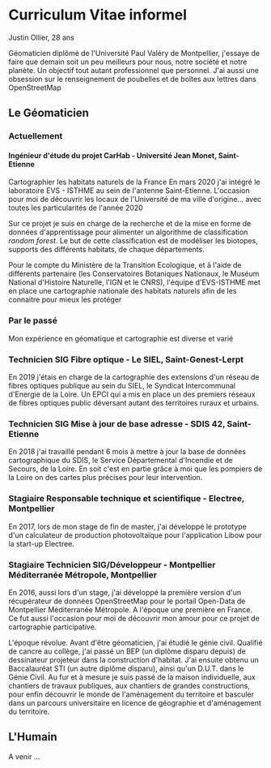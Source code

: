 # Curriculum Vitae informel
<!-- Il va falloir trouver comment mettre une photo <img src="https://monsieurgis.files.wordpress.com/2020/09/moi.png?w=991" alt="" -->

Justin Ollier, 28 ans

Géomaticien diplômé de l'Université Paul Valéry de Montpellier, j'essaye de faire que demain soit un peu meilleurs pour nous, notre société et notre planète. Un objectif tout autant professionnel que personnel. J'ai aussi une obsession sur le renseignement de poubelles et de boîtes aux lettres dans OpenStreetMap

## Le Géomaticien
### Actuellement
#### Ingénieur d'étude du projet CarHab - Université Jean Monet, Saint-Etienne
Cartographier les habitats naturels de la France
En mars 2020 j'ai intégré le laboratoire EVS - ISTHME au sein de l'antenne Saint-Etienne. L'occasion pour moi de découvrir les locaux de l'Université de ma ville d'origine... avec toutes les particularités de l'année 2020

Sur ce projet je suis en charge de la recherche et de la mise en forme de données d'apprentissage pour alimenter un algorithme de classification *random forest*. Le but de cette classification est de modéliser les biotopes, supports des différents habitats, de chaque départements.

Pour le compte du Ministère de la Transition Ecologique, et à l'aide de différents partenaire (les Conservatoires Botaniques Nationaux, le Muséum National d'Histoire Naturelle, l'IGN et le CNRS), l'équipe d'EVS-ISTHME met en place une cartographie nationale des habitats naturels afin de les connaitre pour mieux les protéger

### Par le passé

Mon expérience en géomatique et cartographie est diverse et varié

### Technicien SIG Fibre optique - Le SIEL, Saint-Genest-Lerpt
En 2019 j'étais en charge de la cartographie des extensions d'un réseau de fibres optiques publique au sein du SIEL, le Syndicat Intercommunal d'Energie de la Loire. Un EPCI qui a mis en place un des premiers réseaux de fibres optiques public déversant autant des territoires ruraux et urbains.

### Technicien SIG Mise à jour de base adresse - SDIS 42, Saint-Etienne
En 2018 j'ai travaillé pendant 6 mois à mettre à jour la base de données cartographique du SDIS, le Service Départemental d'Incendie et de Secours, de la Loire. En soit c'est en partie grâce à moi que les pompiers de la Loire on des cartes plus précises pour leur intervention.

### Stagiaire Responsable technique et scientifique - Electree, Montpellier
En 2017, lors de mon stage de fin de master, j'ai développé le prototype d'un calculateur de production photovoltaïque pour l'application Libow pour la start-up Electree.

### Stagiaire Technicien SIG/Développeur - Montpellier Méditerranée Métropole, Montpellier
En 2016, aussi lors d'un stage, j'ai développé la première version d'un récupérateur de données OpenStreetMap pour le portail Open-Data de Montpellier Méditerranée Métropole. A l'époque une première en France. Ce fut aussi l'occasion pour moi de découvrir mon amour pour ce projet de cartographie participative.

L'époque révolue. Avant d'être géomaticien, j'ai étudié le génie civil. Qualifié de cancre au collège, j'ai passé un BEP (un diplôme disparu depuis) de dessinateur projeteur dans la construction d'habitat. J'ai ensuite obtenu un Baccalauréat STI (un autre diplôme disparu), ainsi qu'un D.U.T. dans le Génie Civil. Au fur et à mesure je suis passé de la maison individuelle, aux chantiers de travaux publiques, aux chantiers de grandes constructions, pour enfin découvrir le monde de l'aménagement du territoire et basculer dans un parcours universitaire en licence de géographie et d'aménagement du territoire.

## L'Humain
A venir ...